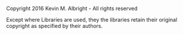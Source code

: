 Copyright 2016 Kevin M. Albright -  All rights reserved

Except where Libraries are used, they the libraries retain their original copyright as specified by their authors.
